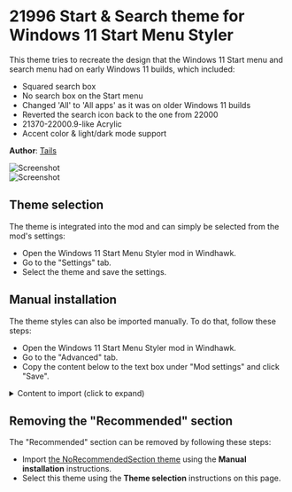 # 21996 Start & Search theme for Windows 11 Start Menu Styler

This theme tries to recreate the design that the Windows 11 Start menu and search menu had on early Windows 11 builds,
which included:
* Squared search box
* No search box on the Start menu
* Changed 'All' to 'All apps' as it was on older Windows 11 builds
* Reverted the search icon back to the one from 22000
* 21370-22000.9-like Acrylic
* Accent color & light/dark mode support

**Author**: [Tails](https://github.com/milesprower2293)

![Screenshot](screenshot.png) \
![Screenshot](screenshot-search.png)

## Theme selection

The theme is integrated into the mod and can simply be selected from the mod's
settings:

* Open the Windows 11 Start Menu Styler mod in Windhawk.
* Go to the "Settings" tab.
* Select the theme and save the settings.

## Manual installation

The theme styles can also be imported manually. To do that, follow these steps:

* Open the Windows 11 Start Menu Styler mod in Windhawk.
* Go to the "Advanced" tab.
* Copy the content below to the text box under "Mod settings" and click "Save".

<details>
<summary>Content to import (click to expand)</summary>

```json
{
"controlStyles[0].target":"Border#TaskbarSearchBackground",
"controlStyles[0].styles[0]":"CornerRadius=4",
"controlStyles[0].styles[1]":"BorderThickness=0,0,0,0",
"controlStyles[0].styles[2]":"Height=33",
"controlStyles[0].styles[3]":"BorderBrush:=<SolidColorBrush Color=\"{ThemeResource ControlStrokeColorDefault}\"/>",
"controlStyles[1].target":"StartDocked.SearchBoxToggleButton > Grid > ContentPresenter > TextBlock#PlaceholderText",
"controlStyles[1].styles[0]":"Margin=0,0,0,2",
"controlStyles[2].target":"StartDocked.SearchBoxToggleButton#StartMenuSearchBox > Grid > Border#BorderElement",
"controlStyles[2].styles[0]":"BorderThickness=0,0,0,2",
"controlStyles[2].styles[1]":"BorderBrush:=<SolidColorBrush Color=\"{ThemeResource SystemAccentColorLight1}\"/>",
"controlStyles[3].target":"StartDocked.SearchBoxToggleButton > Grid > FontIcon > Grid > TextBlock",
"controlStyles[3].styles[0]":"Foreground:=<SolidColorBrush Color=\"gray\" />",
"controlStyles[3].styles[1]":"Margin=0,0,0,1",
"controlStyles[3].styles[2]":"Transform3D:=<CompositeTransform3D RotationY=\"180\" TranslateX=\"16\" />",
"controlStyles[4].target":"Microsoft.UI.Xaml.Controls.AnimatedIcon#SearchIconPlayer",
"controlStyles[4].styles[0]":"Visibility=1",
"controlStyles[4].styles[1]":"FlowDirection=1",
"controlStyles[4].styles[2]":"Transform3D:=<CompositeTransform3D RotationY=\"180\" TranslateX=\"16\" />",
"controlStyles[5].target":"FontIcon#SearchBoxOnTaskbarSearchGlyph",
"controlStyles[5].styles[0]":"Visibility=0",
"controlStyles[5].styles[1]":"Foreground:=<SolidColorBrush Color=\"gray\" />",
"controlStyles[5].styles[2]":"FlowDirection=1",
"controlStyles[5].styles[3]":"FontFamily=Segoe Fluent Icons",
"controlStyles[5].styles[4]":"RequestedTheme=1",
"controlStyles[5].styles[5]":"Transform3D:=<CompositeTransform3D RotationY=\"180\" TranslateX=\"23\" TranslateY=\"0.5\" />",
"controlStyles[5].styles[6]":"FontSize=17",
"controlStyles[6].target":"StartDocked.SearchBoxToggleButton#StartMenuSearchBox > Grid",
"controlStyles[6].styles[0]":"BorderBrush:=<SolidColorBrush Color=\"{ThemeResource ControlStrokeColorDefault}\"/>",
"controlStyles[6].styles[1]":"BorderThickness=1,1,1,0",
"controlStyles[6].styles[2]":"CornerRadius=4",
"controlStyles[7].target":"Cortana.UI.Views.RichSearchBoxControl#SearchBoxControl > Grid#RootGrid",
"controlStyles[7].styles[0]":"CornerRadius=4",
"controlStyles[7].styles[1]":"BorderBrush:=<SolidColorBrush Color=\"{ThemeResource SystemAccentColorLight1}\" />",
"controlStyles[7].styles[2]":"BorderThickness=2,2,2,2",
"controlStyles[7].styles[3]":"Margin=-2,-0,0,-2",
"controlStyles[8].target":"StartDocked.SearchBoxToggleButton",
"controlStyles[8].styles[0]":"CornerRadius=4",
"controlStyles[8].styles[1]":"Height=40",
"controlStyles[9].target":"Windows.UI.Xaml.Controls.Grid#SearchBoxOnTaskbarGleamContainer",
"controlStyles[9].styles[0]":"CornerRadius=4",
"controlStyles[10].target":"Windows.UI.Xaml.Controls.Grid#SearchBoxOnTaskbarGleamImageContainer",
"controlStyles[10].styles[0]":"CornerRadius=4",
"controlStyles[10].styles[1]":"Transform3D:=<CompositeTransform3D TranslateX=\"1.8\" />",
"controlStyles[11].target":"Windows.UI.Xaml.Controls.Image#SearchIconOff",
"controlStyles[11].styles[0]":"Transform3D:=<CompositeTransform3D RotationY=\"180\" TranslateX=\"16\" TranslateY=\"-1\" />",
"controlStyles[12].target":"Windows.UI.Xaml.Controls.Image#SearchIconOn",
"controlStyles[12].styles[0]":"Transform3D:=<CompositeTransform3D RotationY=\"180\" TranslateX=\"16\" TranslateY=\"-1\" />",
"controlStyles[13].target":"Windows.UI.Xaml.Controls.Button#ShowAllAppsButton > Windows.UI.Xaml.Controls.ContentPresenter#ContentPresenter > Windows.UI.Xaml.Controls.StackPanel > Windows.UI.Xaml.Controls.TextBlock#ShowAllAppsButtonText",
"controlStyles[13].styles[0]":"Text=All apps",
"controlStyles[14].target":"Windows.UI.Xaml.Controls.TextBlock#AllAppsHeading",
"controlStyles[14].styles[0]":"Text=All apps",
"controlStyles[15].target":"StartDocked.SearchBoxToggleButton",
"controlStyles[15].styles[0]":"Height=0",
"controlStyles[15].styles[1]":"Margin=0,0,0,32",
"controlStyles[16].target":"StartDocked.LauncherFrame",
"controlStyles[16].styles[0]":"Height=670",
"controlStyles[17].target":"Windows.UI.Xaml.Controls.Grid#InnerContent",
"controlStyles[17].styles[0]":"Margin=0,0,0,0",
"controlStyles[18].target":"Cortana.UI.Views.HostedWebViewControl#QueryFormulationHostedWebView",
"controlStyles[18].styles[0]":"Background:=<AcrylicBrush TintColor=\"{ThemeResource SystemChromeMediumColor}\" TintOpacity=\"1\" TintLuminosityOpacity=\"1\" FallbackColor=\"{ThemeResource SystemChromeLowColor}\" />",
"controlStyles[19].target":"Windows.UI.Xaml.Controls.Grid#QueryFormulationRoot",
"controlStyles[19].styles[0]":"CornerRadius=10",
"controlStyles[20].target":"Windows.UI.Xaml.Controls.Border#AcrylicBorder",
"controlStyles[20].styles[0]":"Opacity=0.5",
"controlStyles[21].target":"Windows.UI.Xaml.Controls.Grid#MainContent",
"controlStyles[21].styles[0]":"Background:=<AcrylicBrush TintColor=\"{ThemeResource SystemChromeMediumColor}\" TintOpacity=\"0\" TintLuminosityOpacity=\"0.5\" FallbackColor=\"{ThemeResource SystemChromeLowColor}\" />",
"controlStyles[21].styles[1]":"CornerRadius=7",
"controlStyles[22].target":"Windows.UI.Xaml.Controls.Border#AppBorder",
"controlStyles[22].styles[0]":"Background:=<AcrylicBrush TintColor=\"{ThemeResource SystemChromeMediumColor}\" TintOpacity=\"0\" TintLuminosityOpacity=\"0.7\" FallbackColor=\"{ThemeResource SystemChromeLowColor}\" />"
}
```
</details>

## Removing the "Recommended" section

The "Recommended" section can be removed by following these steps:

* Import [the NoRecommendedSection
  theme](https://github.com/ramensoftware/windows-11-start-menu-styling-guide/blob/main/Themes/NoRecommendedSection/README.md)
  using the **Manual installation** instructions.
* Select this theme using the **Theme selection** instructions on this page.
